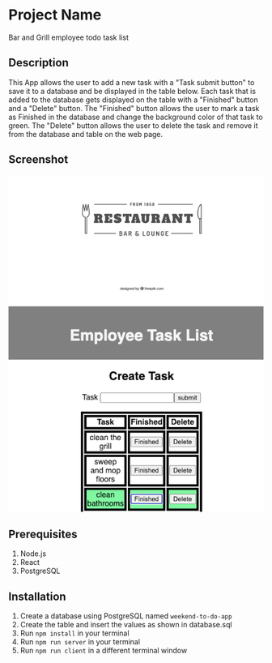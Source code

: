 # Project Name
Bar and Grill employee todo task list

## Description
This App allows the user to add a new task with a "Task submit button" to save it to a database and be displayed in the table below. Each task that is added to the database gets displayed on the table with a "Finished" button and a "Delete" button. The "Finished" button allows the user to mark a task as Finished in the database and change the background color of that task to green. The "Delete" button allows the user to delete the task and remove it from the database and table on the web page.

## Screenshot
![screenshot](./public/images/tasklist.png)

## Prerequisites
1. Node.js
2. React
3. PostgreSQL


## Installation
1. Create a database using PostgreSQL named `weekend-to-do-app`
2. Create the table and insert the values as shown in database.sql
3. Run `npm install` in your terminal
4. Run `npm run server` in your terminal
5. Run `npm run client` in a different terminal window




